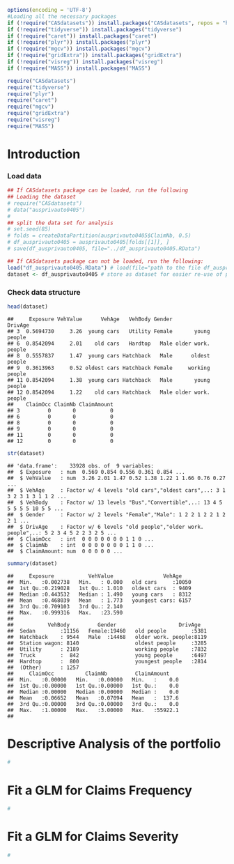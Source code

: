 ``` r
options(encoding = 'UTF-8')
#Loading all the necessary packages
if (!require("CASdatasets")) install.packages("CASdatasets", repos = "http://cas.uqam.ca/pub/R/", type="source")
if (!require("tidyverse")) install.packages("tidyverse")
if (!require("caret")) install.packages("caret")
if (!require("plyr")) install.packages("plyr")
if (!require("mgcv")) install.packages("mgcv")
if (!require("gridExtra")) install.packages("gridExtra")
if (!require("visreg")) install.packages("visreg")
if (!require("MASS")) install.packages("MASS")

require("CASdatasets")
require("tidyverse")
require("plyr")
require("caret")
require("mgcv")
require("gridExtra")
require("visreg")
require("MASS")
```

Introduction
============

### Load data

``` r
## If CASdatasets package can be loaded, run the following
## Loading the dataset
# require("CASdatasets")
# data("ausprivauto0405")
# 
## split the data set for analysis
# set.seed(85)
# folds = createDataPartition(ausprivauto0405$ClaimNb, 0.5)
# df_ausprivauto0405 = ausprivauto0405[folds[[1]], ]
# save(df_ausprivauto0405, file="../df_ausprivauto0405.RData")

## If CASdatasets package can not be loaded, run the following:
load("df_ausprivauto0405.RData") # load(file="path to the file df_ausprivauto0405")
dataset <- df_ausprivauto0405 # store as dataset for easier re-use of previous code
```

### Check data structure

``` r
head(dataset)
```

    ##     Exposure VehValue      VehAge   VehBody Gender            DrivAge
    ## 3  0.5694730     3.26  young cars   Utility Female       young people
    ## 6  0.8542094     2.01    old cars   Hardtop   Male older work. people
    ## 8  0.5557837     1.47  young cars Hatchback   Male      oldest people
    ## 9  0.3613963     0.52 oldest cars Hatchback Female     working people
    ## 11 0.8542094     1.38  young cars Hatchback   Male       young people
    ## 12 0.8542094     1.22    old cars Hatchback   Male older work. people
    ##    ClaimOcc ClaimNb ClaimAmount
    ## 3         0       0           0
    ## 6         0       0           0
    ## 8         0       0           0
    ## 9         0       0           0
    ## 11        0       0           0
    ## 12        0       0           0

``` r
str(dataset)
```

    ## 'data.frame':    33928 obs. of  9 variables:
    ##  $ Exposure   : num  0.569 0.854 0.556 0.361 0.854 ...
    ##  $ VehValue   : num  3.26 2.01 1.47 0.52 1.38 1.22 1 1.66 0.76 0.27 ...
    ##  $ VehAge     : Factor w/ 4 levels "old cars","oldest cars",..: 3 1 3 2 3 1 3 1 1 2 ...
    ##  $ VehBody    : Factor w/ 13 levels "Bus","Convertible",..: 13 4 5 5 5 5 5 10 5 5 ...
    ##  $ Gender     : Factor w/ 2 levels "Female","Male": 1 2 2 1 2 2 1 2 2 1 ...
    ##  $ DrivAge    : Factor w/ 6 levels "old people","older work. people",..: 5 2 3 4 5 2 2 3 2 5 ...
    ##  $ ClaimOcc   : int  0 0 0 0 0 0 0 1 1 0 ...
    ##  $ ClaimNb    : int  0 0 0 0 0 0 0 1 1 0 ...
    ##  $ ClaimAmount: num  0 0 0 0 0 ...

``` r
summary(dataset)
```

    ##     Exposure           VehValue                VehAge     
    ##  Min.   :0.002738   Min.   : 0.000   old cars     :10050  
    ##  1st Qu.:0.219028   1st Qu.: 1.010   oldest cars  : 9409  
    ##  Median :0.443532   Median : 1.490   young cars   : 8312  
    ##  Mean   :0.468039   Mean   : 1.773   youngest cars: 6157  
    ##  3rd Qu.:0.709103   3rd Qu.: 2.140                        
    ##  Max.   :0.999316   Max.   :23.590                        
    ##                                                           
    ##           VehBody         Gender                    DrivAge    
    ##  Sedan        :11156   Female:19460   old people        :5381  
    ##  Hatchback    : 9544   Male  :14468   older work. people:8119  
    ##  Station wagon: 8140                  oldest people     :3285  
    ##  Utility      : 2189                  working people    :7832  
    ##  Truck        :  842                  young people      :6497  
    ##  Hardtop      :  800                  youngest people   :2814  
    ##  (Other)      : 1257                                           
    ##     ClaimOcc          ClaimNb         ClaimAmount     
    ##  Min.   :0.00000   Min.   :0.00000   Min.   :    0.0  
    ##  1st Qu.:0.00000   1st Qu.:0.00000   1st Qu.:    0.0  
    ##  Median :0.00000   Median :0.00000   Median :    0.0  
    ##  Mean   :0.06652   Mean   :0.07094   Mean   :  137.6  
    ##  3rd Qu.:0.00000   3rd Qu.:0.00000   3rd Qu.:    0.0  
    ##  Max.   :1.00000   Max.   :3.00000   Max.   :55922.1  
    ## 

Descriptive Analysis of the portfolio
=====================================

``` r
#
```

Fit a GLM for Claims Frequency
==============================

``` r
#
```

Fit a GLM for Claims Severity
=============================

``` r
#
```
